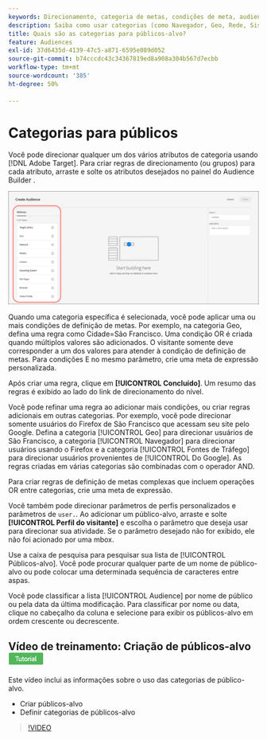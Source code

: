 ```yaml
---
keywords: Direcionamento, categoria de metas, condições de meta, audience manager, parâmetros de perfil personalizados, perfil do visitante, parâmetros de usuário personalizado, regras de metas
description: Saiba como usar categorias (como Navegador, Geo, Rede, Sistema operacional, Perfil do visitante) para direcionar conteúdo.
title: Quais são as categorias para públicos-alvo?
feature: Audiences
exl-id: 37d6435d-4139-47c5-a871-6595e089d052
source-git-commit: b74cccdc43c34367819ed8a908a304b567d7ecbb
workflow-type: tm+mt
source-wordcount: '385'
ht-degree: 50%

---
```


# Categorias para públicos

Você pode direcionar qualquer um dos vários atributos de categoria usando [!DNL Adobe Target]. Para criar regras de direcionamento (ou grupos) para cada atributo, arraste e solte os atributos desejados no painel do Audience Builder .

![Atributos para públicos-alvo](/help/c-target/c-audiences/assets/attributes.png)

Quando uma categoria específica é selecionada, você pode aplicar uma ou mais condições de definição de metas. Por exemplo, na categoria Geo, defina uma regra como Cidade=São Francisco. Uma condição OR é criada quando múltiplos valores são adicionados. O visitante somente deve corresponder a um dos valores para atender à condição de definição de metas. Para condições E no mesmo parâmetro, crie uma meta de expressão personalizada.

Após criar uma regra, clique em **[!UICONTROL Concluído]**. Um resumo das regras é exibido ao lado do link de direcionamento do nível.

Você pode refinar uma regra ao adicionar mais condições, ou criar regras adicionais em outras categorias. Por exemplo, você pode direcionar somente usuários do Firefox de São Francisco que acessam seu site pelo Google. Defina a categoria [!UICONTROL Geo] para direcionar usuários de São Francisco, a categoria [!UICONTROL Navegador] para direcionar usuários usando o Firefox e a categoria [!UICONTROL Fontes de Tráfego] para direcionar usuários provenientes de [!UICONTROL Do Google]. As regras criadas em várias categorias são combinadas com o operador AND.

Para criar regras de definição de metas complexas que incluem operações OR entre categorias, crie uma meta de expressão.

Você também pode direcionar parâmetros de perfis personalizados e parâmetros de `user.`. Ao adicionar um público-alvo, arraste e solte **[!UICONTROL Perfil do visitante]** e escolha o parâmetro que deseja usar para direcionar sua atividade. Se o parâmetro desejado não for exibido, ele não foi acionado por uma mbox.

Use a caixa de pesquisa para pesquisar sua lista de [!UICONTROL Públicos-alvo]. Você pode procurar qualquer parte de um nome de público-alvo ou pode colocar uma determinada sequência de caracteres entre aspas.

Você pode classificar a lista [!UICONTROL Audience] por nome de público ou pela data da última modificação. Para classificar por nome ou data, clique no cabeçalho da coluna e selecione para exibir os públicos-alvo em ordem crescente ou decrescente.

## Vídeo de treinamento: Criação de públicos-alvo ![Selo tutorial](/help/assets/tutorial.png)

Este vídeo inclui as informações sobre o uso das categorias de público-alvo.

* Criar públicos-alvo
* Definir categorias de públicos-alvo

>[!VIDEO](https://video.tv.adobe.com/v/17392)

